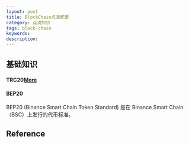 ```yaml
---
layout: post
title: BlockChain点滴积累
category: 点滴知识
tags: block-chain
keywords: 
description: 
---
```



## 基础知识

#### TRC20[More](https://tronscan.io/)

#### BEP20

BEP20 (Binance Smart Chain Token Standard) 是在 Binance Smart Chain（BSC）上发行的代币标准。

## Reference
